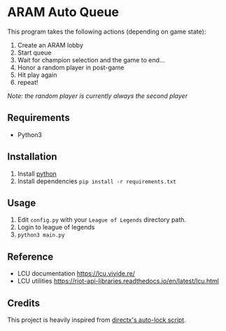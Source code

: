 # ARAM Auto Queue

This program takes the following actions (depending on game state):

1. Create an ARAM lobby
1. Start queue
1. Wait for champion selection and the game to end...
1. Honor a random player in post-game
1. Hit play again
1. repeat!

_Note: the random player is currently always the second player_

## Requirements

- Python3

## Installation

1. Install [python](https://www.python.org/downloads/)
1. Install dependencies
    `pip install -r requirements.txt`

## Usage

1. Edit `config.py` with your `League of Legends` directory path.
1. Login to league of legends
1. `python3 main.py`

## Reference

- LCU documentation https://lcu.vivide.re/
- LCU utilities https://riot-api-libraries.readthedocs.io/en/latest/lcu.html

## Credits

This project is heavily inspired from [directx's auto-lock script](https://github.com/directx5/League-of-Legends-Auto-Accept-Insta-Lock-Python).